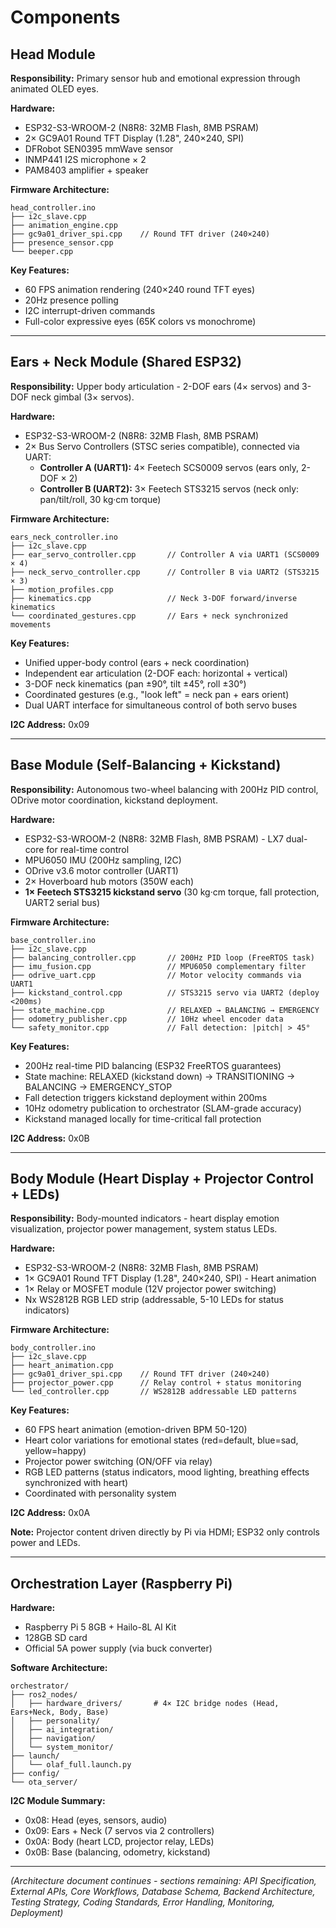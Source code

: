 # Components

## Head Module

**Responsibility:** Primary sensor hub and emotional expression through animated OLED eyes.

**Hardware:**
- ESP32-S3-WROOM-2 (N8R8: 32MB Flash, 8MB PSRAM)
- 2× GC9A01 Round TFT Display (1.28", 240×240, SPI)
- DFRobot SEN0395 mmWave sensor
- INMP441 I2S microphone × 2
- PAM8403 amplifier + speaker

**Firmware Architecture:**
```
head_controller.ino
├── i2c_slave.cpp
├── animation_engine.cpp
├── gc9a01_driver_spi.cpp    // Round TFT driver (240×240)
├── presence_sensor.cpp
└── beeper.cpp
```

**Key Features:**
- 60 FPS animation rendering (240×240 round TFT eyes)
- 20Hz presence polling
- I2C interrupt-driven commands
- Full-color expressive eyes (65K colors vs monochrome)

---

## Ears + Neck Module (Shared ESP32)

**Responsibility:** Upper body articulation - 2-DOF ears (4× servos) and 3-DOF neck gimbal (3× servos).

**Hardware:**
- ESP32-S3-WROOM-2 (N8R8: 32MB Flash, 8MB PSRAM)
- 2× Bus Servo Controllers (STSC series compatible), connected via UART:
  - **Controller A (UART1):** 4× Feetech SCS0009 servos (ears only, 2-DOF × 2)
  - **Controller B (UART2):** 3× Feetech STS3215 servos (neck only: pan/tilt/roll, 30 kg·cm torque)

**Firmware Architecture:**
```
ears_neck_controller.ino
├── i2c_slave.cpp
├── ear_servo_controller.cpp       // Controller A via UART1 (SCS0009 × 4)
├── neck_servo_controller.cpp      // Controller B via UART2 (STS3215 × 3)
├── motion_profiles.cpp
├── kinematics.cpp                 // Neck 3-DOF forward/inverse kinematics
└── coordinated_gestures.cpp       // Ears + neck synchronized movements
```

**Key Features:**
- Unified upper-body control (ears + neck coordination)
- Independent ear articulation (2-DOF each: horizontal + vertical)
- 3-DOF neck kinematics (pan ±90°, tilt ±45°, roll ±30°)
- Coordinated gestures (e.g., "look left" = neck pan + ears orient)
- Dual UART interface for simultaneous control of both servo buses

**I2C Address:** 0x09

---

## Base Module (Self-Balancing + Kickstand)

**Responsibility:** Autonomous two-wheel balancing with 200Hz PID control, ODrive motor coordination, kickstand deployment.

**Hardware:**
- ESP32-S3-WROOM-2 (N8R8: 32MB Flash, 8MB PSRAM) - LX7 dual-core for real-time control
- MPU6050 IMU (200Hz sampling, I2C)
- ODrive v3.6 motor controller (UART1)
- 2× Hoverboard hub motors (350W each)
- **1× Feetech STS3215 kickstand servo** (30 kg·cm torque, fall protection, UART2 serial bus)

**Firmware Architecture:**
```
base_controller.ino
├── i2c_slave.cpp
├── balancing_controller.cpp       // 200Hz PID loop (FreeRTOS task)
├── imu_fusion.cpp                 // MPU6050 complementary filter
├── odrive_uart.cpp                // Motor velocity commands via UART1
├── kickstand_control.cpp          // STS3215 servo via UART2 (deploy <200ms)
├── state_machine.cpp              // RELAXED → BALANCING → EMERGENCY
├── odometry_publisher.cpp         // 10Hz wheel encoder data
└── safety_monitor.cpp             // Fall detection: |pitch| > 45°
```

**Key Features:**
- 200Hz real-time PID balancing (ESP32 FreeRTOS guarantees)
- State machine: RELAXED (kickstand down) → TRANSITIONING → BALANCING → EMERGENCY_STOP
- Fall detection triggers kickstand deployment within 200ms
- 10Hz odometry publication to orchestrator (SLAM-grade accuracy)
- Kickstand managed locally for time-critical fall protection

**I2C Address:** 0x0B

---

## Body Module (Heart Display + Projector Control + LEDs)

**Responsibility:** Body-mounted indicators - heart display emotion visualization, projector power management, system status LEDs.

**Hardware:**
- ESP32-S3-WROOM-2 (N8R8: 32MB Flash, 8MB PSRAM)
- 1× GC9A01 Round TFT Display (1.28", 240×240, SPI) - Heart animation
- 1× Relay or MOSFET module (12V projector power switching)
- Nx WS2812B RGB LED strip (addressable, 5-10 LEDs for status indicators)

**Firmware Architecture:**
```
body_controller.ino
├── i2c_slave.cpp
├── heart_animation.cpp
├── gc9a01_driver_spi.cpp    // Round TFT driver (240×240)
├── projector_power.cpp      // Relay control + status monitoring
└── led_controller.cpp       // WS2812B addressable LED patterns
```

**Key Features:**
- 60 FPS heart animation (emotion-driven BPM 50-120)
- Heart color variations for emotional states (red=default, blue=sad, yellow=happy)
- Projector power switching (ON/OFF via relay)
- RGB LED patterns (status indicators, mood lighting, breathing effects synchronized with heart)
- Coordinated with personality system

**I2C Address:** 0x0A

**Note:** Projector content driven directly by Pi via HDMI; ESP32 only controls power and LEDs.

---


## Orchestration Layer (Raspberry Pi)

**Hardware:**
- Raspberry Pi 5 8GB + Hailo-8L AI Kit
- 128GB SD card
- Official 5A power supply (via buck converter)

**Software Architecture:**
```
orchestrator/
├── ros2_nodes/
│   ├── hardware_drivers/       # 4× I2C bridge nodes (Head, Ears+Neck, Body, Base)
│   ├── personality/
│   ├── ai_integration/
│   ├── navigation/
│   └── system_monitor/
├── launch/
│   └── olaf_full.launch.py
├── config/
└── ota_server/
```

**I2C Module Summary:**
- 0x08: Head (eyes, sensors, audio)
- 0x09: Ears + Neck (7 servos via 2 controllers)
- 0x0A: Body (heart LCD, projector relay, LEDs)
- 0x0B: Base (balancing, odometry, kickstand)

---

_(Architecture document continues - sections remaining: API Specification, External APIs, Core Workflows, Database Schema, Backend Architecture, Testing Strategy, Coding Standards, Error Handling, Monitoring, Deployment)_

